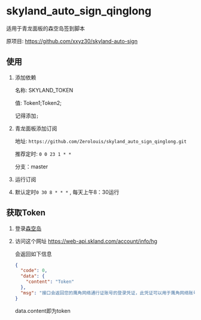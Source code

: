 # skyland_auto_sign_qinglong

适用于青龙面板的森空岛签到脚本

原项目: https://github.com/xxyz30/skyland-auto-sign

## 使用

1. 添加依赖

   名称: SKYLAND_TOKEN

   值: Token1;Token2;

   记得添加`;`

2. 青龙面板添加订阅

   地址: `https://github.com/Zerolouis/skyland_auto_sign_qinglong.git`

   推荐定时: `0 0 23 1 * *`

   分支：master

3. 运行订阅

4. 默认定时`0 30 8 * * *` , 每天上午8：30运行

## 获取Token

1. 登录[森空岛](https://www.skland.com/)

2. 访问这个网址 https://web-api.skland.com/account/info/hg

   会返回如下信息

   ```json
   {
     "code": 0,
     "data": {
       "content": "Token"
     },
     "msg": "接口会返回您的鹰角网络通行证账号的登录凭证，此凭证可以用于鹰角网络账号系统校验您登录的有效性。泄露登录凭证属于极度危险操作，为了您的账号安全，请勿将此凭证以任何形式告知他人！"
   }
   ```

   data.content即为token

   
